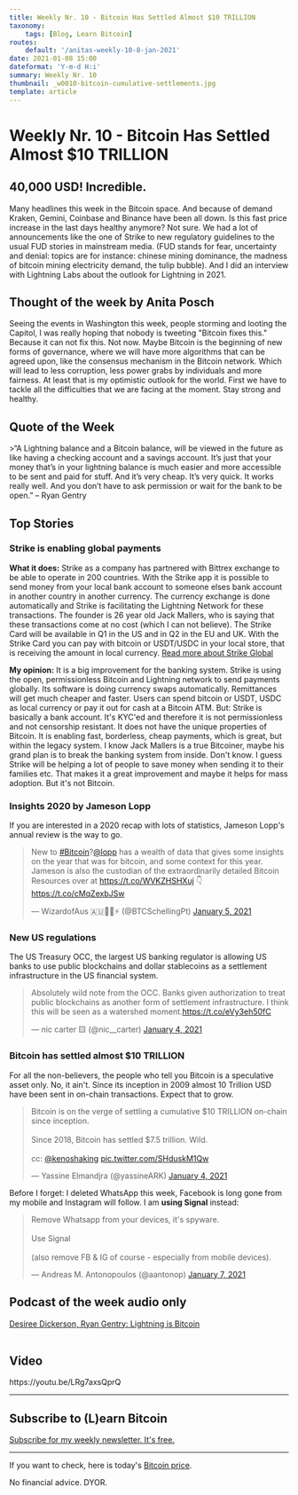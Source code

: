 ```yaml
---
title: Weekly Nr. 10 - Bitcoin Has Settled Almost $10 TRILLION
taxonomy:
    tags: [Blog, Learn Bitcoin]
routes:
    default: '/anitas-weekly-10-8-jan-2021'
date: 2021-01-08 15:00
dateformat: 'Y-m-d H:i'
summary: Weekly Nr. 10
thumbnail: _w0010-bitcoin-cumulative-settlements.jpg
template: article
---
```


# Weekly Nr. 10 - Bitcoin Has Settled Almost $10 TRILLION

<h2>40,000 USD! Incredible.</h2>
Many headlines this week in the Bitcoin space. And because of demand Kraken, Gemini, Coinbase and Binance have been all down. Is this fast price increase in the last days healthy anymore? Not sure. We had a lot of announcements like the one of Strike to new regulatory guidelines to the usual FUD stories in mainstream media. (FUD stands for fear, uncertainty and denial: topics are for instance: chinese mining dominance, the madness of bitcoin mining electricity demand, the tulip bubble). And I did an interview with Lightning Labs about the outlook for Lightning in 2021.

<h2>Thought of the week by Anita Posch</h2>
<div class="white-box">Seeing the events in Washington this week, people storming and looting the Capitol, I was really hoping that nobody is tweeting "Bitcoin fixes this." Because it can not fix this. Not now. Maybe Bitcoin is the beginning of new forms of governance, where we will have more algorithms that can be agreed upon, like the consensus mechanism in the Bitcoin network. Which will lead to less corruption, less power grabs by individuals and more fairness. At least that is my optimistic outlook for the world. First we have to tackle all the difficulties that we are facing at the moment. Stay strong and healthy.</div>

<h2>Quote of the Week</h2>
>“A Lightning balance and a Bitcoin balance, will be viewed in the future as like having a checking account and a savings account. It’s just that your money that’s in your lightning balance is much easier and more accessible to be sent and paid for stuff. And it’s very cheap. It’s very quick. It works really well. And you don’t have to ask permission or wait for the bank to be open.” – Ryan Gentry

<h2>Top Stories</h2>
<h3>Strike is enabling global payments</h3>
<strong>What it does:</strong> Strike as a company has partnered with Bittrex exchange to be able to operate in 200 countries. With the Strike app it is possible to send money from your local bank account to someone elses bank account in another country in another currency. The currency exchange is done automatically and Strike is facilitating the Lightning Network for these transactions. The founder is 26 year old Jack Mallers, who is saying that these transactions come at no cost (which I can not believe). The Strike Card will be available in Q1 in the US and in Q2 in the EU and UK. With the Strike Card you can pay with bitcoin or USDT/USDC in your local store, that is receiving the amount in local currency. <a href="https://jimmymow.medium.com/announcing-strike-global-2392b908f611" rel="noopener" target="_blank">Read more about Strike Global</a>

<strong>My opinion:</strong>
It is a big improvement for the banking system. Strike is using the open, permissionless Bitcoin and Lightning network to send payments globally. Its software is doing currency swaps automatically. Remittances will get much cheaper and faster. Users can spend bitcoin or USDT, USDC as local currency or pay it out for cash at a Bitcoin ATM. 
But: Strike is basically a bank account. It's KYC'ed and therefore it is not permissionless and not censorship resistant. It does not have the unique properties of Bitcoin. It is enabling fast, borderless, cheap payments, which is great, but within the legacy system. I know Jack Mallers is a true Bitcoiner, maybe his grand plan is to break the banking system from inside. Don't know. I guess Strike will be helping a lot of people to save money when sending it to their families etc. That makes it a great improvement and maybe it helps for mass adoption. But it's not Bitcoin.

<h3>Insights 2020 by Jameson Lopp</h3>
If you are interested in a 2020 recap with lots of statistics, Jameson Lopp's annual review is the way to go.
<div class="white-box"><blockquote class="twitter-tweet"><p lang="en" dir="ltr">New to <a href="https://twitter.com/hashtag/Bitcoin?src=hash&amp;ref_src=twsrc%5Etfw">#Bitcoin</a>?<a href="https://twitter.com/lopp?ref_src=twsrc%5Etfw">@lopp</a> has a wealth of data that gives some insights on the year that was for bitcoin, and some context for this year. Jameson is also the custodian of the extraordinarily detailed Bitcoin Resources over at <a href="https://t.co/WVKZHSHXuj">https://t.co/WVKZHSHXuj</a> 👇<a href="https://t.co/cMqZexbJSw">https://t.co/cMqZexbJSw</a></p>&mdash; WizardofAus 🇦🇺🔑🌊⚡ (@BTCSchellingPt) <a href="https://twitter.com/BTCSchellingPt/status/1346534430333132802?ref_src=twsrc%5Etfw">January 5, 2021</a></blockquote> <script async src="https://platform.twitter.com/widgets.js" charset="utf-8"></script> </div>

<h3>New US regulations</h3>
The US Treasury OCC, the largest US banking regulator is allowing US banks to use public blockchains and dollar stablecoins as a settlement infrastructure in the US financial system.
<div class="white-box"><blockquote class="twitter-tweet"><p lang="en" dir="ltr">Absolutely wild note from the OCC. Banks given authorization to treat public blockchains as another form of settlement infrastructure. I think this will be seen as a watershed moment.<a href="https://t.co/eVy3eh50fC">https://t.co/eVy3eh50fC</a></p>&mdash; nic carter 🟨 (@nic__carter) <a href="https://twitter.com/nic__carter/status/1346237543499640832?ref_src=twsrc%5Etfw">January 4, 2021</a></blockquote> <script async src="https://platform.twitter.com/widgets.js" charset="utf-8"></script> </div>

<h3>Bitcoin has settled almost $10 TRILLION</h3>
For all the non-believers, the people who tell you Bitcoin is a speculative asset only. No, it ain't. Since its inception in 2009 almost 10 Trillion USD have been sent in on-chain transactions. Expect that to grow.
<div class="white-box"><blockquote class="twitter-tweet"><p lang="en" dir="ltr">Bitcoin is on the verge of settling a cumulative $10 TRILLION on-chain since inception. <br><br>Since 2018, Bitcoin has settled $7.5 trillion. Wild.<br><br>cc: <a href="https://twitter.com/kenoshaking?ref_src=twsrc%5Etfw">@kenoshaking</a> <a href="https://t.co/SHduskM1Qw">pic.twitter.com/SHduskM1Qw</a></p>&mdash; Yassine Elmandjra (@yassineARK) <a href="https://twitter.com/yassineARK/status/1346139278636670976?ref_src=twsrc%5Etfw">January 4, 2021</a></blockquote> <script async src="https://platform.twitter.com/widgets.js" charset="utf-8"></script> </div>

Before I forget: I deleted WhatsApp this week, Facebook is long gone from my mobile and Instagram will follow. I am <strong>using Signal</strong> instead:
<blockquote class="twitter-tweet"><p lang="en" dir="ltr">Remove Whatsapp from your devices, it&#39;s spyware. <br><br>Use Signal<br><br>(also remove FB &amp; IG of course - especially from mobile devices).</p>&mdash; Andreas M. Antonopoulos (@aantonop) <a href="https://twitter.com/aantonop/status/1347329283832729600?ref_src=twsrc%5Etfw">January 7, 2021</a></blockquote> <script async src="https://platform.twitter.com/widgets.js" charset="utf-8"></script> 

<h2>Podcast of the week audio only</h2>
<a href="https://bitcoinundco.com/en/lightning-labs/" target="_blank" rel="noopener noreferrer">Desiree Dickerson, Ryan Gentry: Lightning is Bitcoin</a>
<br /><br />
<h2>Video</h2>
https://youtu.be/LRg7axsQprQ

---
## Subscribe to (L)earn Bitcoin

[Subscribe for my weekly newsletter. It's free.](https://anita.link/weekly)

---

If you want to check, here is today's [Bitcoin price](https://www.coingecko.com/en/coins/bitcoin).

No financial advice. DYOR.